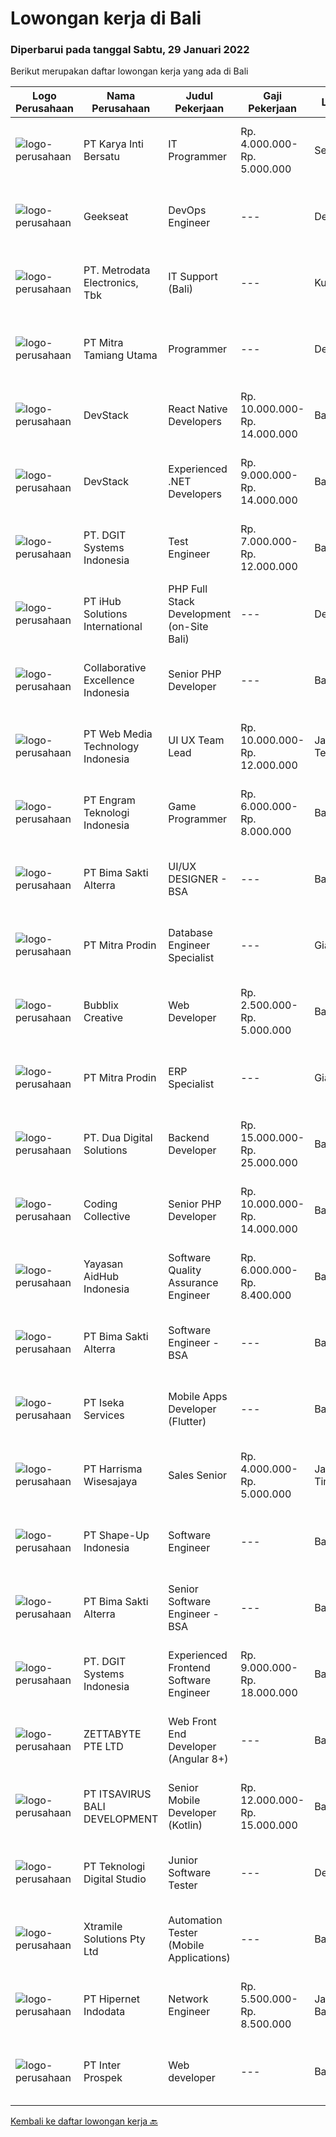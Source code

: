 
  # Lowongan kerja di Bali

  ### Diperbarui pada tanggal Sabtu, 29 Januari 2022

  Berikut merupakan daftar lowongan kerja yang ada di Bali

  |Logo Perusahaan | Nama Perusahaan | Judul Pekerjaan | Gaji Pekerjaan | Lokasi | Deskripsi | Tanggal diunggah | Pranala |
  | -------------- | --------------- | --------------- | --------- | --------- | -------------- | ------- | ----------- |
  |![logo-perusahaan](https://image-service-cdn.seek.com.au/1df518cf4b684cf6d8c86bf0e847f43c5e724b8e/ee4dce1061f3f616224767ad58cb2fc751b8d2dc)|PT Karya Inti Bersatu|IT Programmer|Rp. 4.000.000-Rp. 5.000.000|Seminyak|Job description* Responsible HTML5, CSS3, JavaScript/JQuery.* Responsible in PHP, MySQL Database, Git, and PHP Framework (CodeIgniter).* Has good...|Jumat, 28 Januari 2022|https://www.jobstreet.co.id/id/job/it-programmer-3773220?token=0~d3876a97-c0b5-4c46-9765-974a8ee9c214&sectionRank=1&jobId=jobstreet-id-job-3773220|
|![logo-perusahaan](https://image-service-cdn.seek.com.au/a94166d692fda70a364e9d5191d7ced8a65f1597/ee4dce1061f3f616224767ad58cb2fc751b8d2dc)|Geekseat|DevOps Engineer|---|Denpasar|We are currently looking for exceptional and experienced DevOps Engineers to join our Awesome Geekseat Engineering Team.In this role you will: Run...|Jumat, 28 Januari 2022|https://www.jobstreet.co.id/id/job/devops-engineer-3754031?token=0~d3876a97-c0b5-4c46-9765-974a8ee9c214&sectionRank=2&jobId=jobstreet-id-job-3754031|
|![logo-perusahaan](https://image-service-cdn.seek.com.au/0d75518309b56a3cff39daa569b0ba02cc7a22f2/ee4dce1061f3f616224767ad58cb2fc751b8d2dc)|PT. Metrodata Electronics, Tbk|IT Support (Bali)|---|Kuta|Qualifications: Education Level, At least Bachelor Degree (S1) Working experience, Experienced in the same field and role at least 1 year for team...|Selasa, 25 Januari 2022|https://www.jobstreet.co.id/id/job/it-support-bali-3768931?token=0~d3876a97-c0b5-4c46-9765-974a8ee9c214&sectionRank=3&jobId=jobstreet-id-job-3768931|
|![logo-perusahaan](https://image-service-cdn.seek.com.au/40b24f3cc9a8d94d34a601b50fce4e62d3b75f61/ee4dce1061f3f616224767ad58cb2fc751b8d2dc)|PT Mitra Tamiang Utama|Programmer|---|Denpasar|Mengembangkan sistem berupa aplikasi web Melakukan riset pengembangan aplikasi Melakukan diskusi dengan tim terkait dalam melakukan pengembangan web...|Kamis, 27 Januari 2022|https://www.jobstreet.co.id/id/job/programmer-3759631?token=0~d3876a97-c0b5-4c46-9765-974a8ee9c214&sectionRank=4&jobId=jobstreet-id-job-3759631|
|![logo-perusahaan](https://image-service-cdn.seek.com.au/074f2081cc42a722643e36313941760f758e7c3b/ee4dce1061f3f616224767ad58cb2fc751b8d2dc)|DevStack|React Native Developers|Rp. 10.000.000-Rp. 14.000.000|Bali|We are looking for exceptional and experienced React Native Developers to join our team in Bandung or Bali!  General requirement At least Bachelor...|Jumat, 28 Januari 2022|https://www.jobstreet.co.id/id/job/react-native-developers-3753845?token=0~d3876a97-c0b5-4c46-9765-974a8ee9c214&sectionRank=5&jobId=jobstreet-id-job-3753845|
|![logo-perusahaan](https://image-service-cdn.seek.com.au/074f2081cc42a722643e36313941760f758e7c3b/ee4dce1061f3f616224767ad58cb2fc751b8d2dc)|DevStack|Experienced .NET Developers|Rp. 9.000.000-Rp. 14.000.000|Bali|We are looking for exceptional .NET Developer for placement to our development office in BANDUNG or BALI. The position requires at least: Bachelor...|Jumat, 28 Januari 2022|https://www.jobstreet.co.id/id/job/experienced-net-developers-3772943?token=0~d3876a97-c0b5-4c46-9765-974a8ee9c214&sectionRank=6&jobId=jobstreet-id-job-3772943|
|![logo-perusahaan](https://image-service-cdn.seek.com.au/86a88c2f6d7d45552583132278caf70ef23e7608/ee4dce1061f3f616224767ad58cb2fc751b8d2dc)|PT. DGIT Systems Indonesia|Test Engineer|Rp. 7.000.000-Rp. 12.000.000|Bali|We are looking for talented Test Engineer or Technical Test Analyst to join an experienced team working on our flagship product Telflow, a multi-award...|Jumat, 28 Januari 2022|https://www.jobstreet.co.id/id/job/test-engineer-3773125?token=0~d3876a97-c0b5-4c46-9765-974a8ee9c214&sectionRank=7&jobId=jobstreet-id-job-3773125|
|![logo-perusahaan](https://image-service-cdn.seek.com.au/d125871d9d6e846f1914c9393c2759abe5b95362/ee4dce1061f3f616224767ad58cb2fc751b8d2dc)|PT iHub Solutions International|PHP Full Stack Development (on-Site Bali)|---|Denpasar|PHP Senior Programmer PT IHub Solutions InternationalAbout PT IHub Solutions International:PT IHub Solutions International is a rapidly growing...|Kamis, 27 Januari 2022|https://www.jobstreet.co.id/id/job/php-full-stack-development-on-site-bali-3759408?token=0~d3876a97-c0b5-4c46-9765-974a8ee9c214&sectionRank=8&jobId=jobstreet-id-job-3759408|
|![logo-perusahaan](https://siva.jsstatic.com/id/13665/images/logo/13665_logo_0_679385.jpg)|Collaborative Excellence Indonesia|Senior PHP Developer|---|Bali|Responsibilities: Work with Business/Product Owners/product development team/Project Manager to design, develop, maintain and enhance web-based &amp;...|Jumat, 28 Januari 2022|https://www.jobstreet.co.id/id/job/senior-php-developer-3773968?token=0~d3876a97-c0b5-4c46-9765-974a8ee9c214&sectionRank=9&jobId=jobstreet-id-job-3773968|
|![logo-perusahaan](https://image-service-cdn.seek.com.au/fe6569d61098f35222743f282f496686f78aefd7/ee4dce1061f3f616224767ad58cb2fc751b8d2dc)|PT Web Media Technology Indonesia|UI UX Team Lead|Rp. 10.000.000-Rp. 12.000.000|Jawa Tengah|We are Niagahoster, a tech company based in Yogyakarta that provides web-hosting services. To make an outstanding customer experience in all of our...|Jumat, 28 Januari 2022|https://www.jobstreet.co.id/id/job/ui-ux-team-lead-3773638?token=0~d3876a97-c0b5-4c46-9765-974a8ee9c214&sectionRank=10&jobId=jobstreet-id-job-3773638|
|![logo-perusahaan](https://image-service-cdn.seek.com.au/d367c91e7d2b8df7f425a4b9a8dc465c243f98d0/ee4dce1061f3f616224767ad58cb2fc751b8d2dc)|PT Engram Teknologi Indonesia|Game Programmer|Rp. 6.000.000-Rp. 8.000.000|Bali|Responsibilities: Prototyping gameplay and mechanics Work with game designer to coordinate gameplay and mechanics Writing clean and optimized code to...|Jumat, 28 Januari 2022|https://www.jobstreet.co.id/id/job/game-programmer-3762377?token=0~d3876a97-c0b5-4c46-9765-974a8ee9c214&sectionRank=11&jobId=jobstreet-id-job-3762377|
|![logo-perusahaan](https://image-service-cdn.seek.com.au/3b449304b19b7a5909fe2d6166b69cb2e3dfc9ad/ee4dce1061f3f616224767ad58cb2fc751b8d2dc)|PT Bima Sakti Alterra|UI/UX DESIGNER - BSA|---|Bali|JOB DESCRIPTION :● Implement recent studies and findings to establish the best overall design elements to include in UX designexperiences● Create...|Jumat, 28 Januari 2022|https://www.jobstreet.co.id/id/job/ui-ux-designer-bsa-3754081?token=0~d3876a97-c0b5-4c46-9765-974a8ee9c214&sectionRank=12&jobId=jobstreet-id-job-3754081|
|![logo-perusahaan](https://image-service-cdn.seek.com.au/f1be22f46360bcc58de63530e14403f3e8642152/ee4dce1061f3f616224767ad58cb2fc751b8d2dc)|PT Mitra Prodin|Database Engineer Specialist|---|Gianyar|ESSENTIAL DUTIES &amp; RESPONSIBILITIES:1.    Create and maintain optimal data pipeline architecture2.    Identify and design internal process...|Rabu, 26 Januari 2022|https://www.jobstreet.co.id/id/job/database-engineer-specialist-3751083?token=0~d3876a97-c0b5-4c46-9765-974a8ee9c214&sectionRank=13&jobId=jobstreet-id-job-3751083|
|![logo-perusahaan](https://us.123rf.com/450wm/pavelstasevich/pavelstasevich1811/pavelstasevich181101027/112815900-stock-vector-no-image-available-icon-flat-vector.jpg?ver=6)|Bubblix Creative|Web Developer|Rp. 2.500.000-Rp. 5.000.000|Bali|Mengusai Back-end, Front-end &amp; Adminstrasi Web Site Mengusai Framewrok PHP Menguasai Mysql &amp; DataBase Design Mengerti Konsep SDLC, OOP Atau...|Kamis, 27 Januari 2022|https://www.jobstreet.co.id/id/job/web-developer-3771839?token=0~d3876a97-c0b5-4c46-9765-974a8ee9c214&sectionRank=14&jobId=jobstreet-id-job-3771839|
|![logo-perusahaan](https://image-service-cdn.seek.com.au/f1be22f46360bcc58de63530e14403f3e8642152/ee4dce1061f3f616224767ad58cb2fc751b8d2dc)|PT Mitra Prodin|ERP Specialist|---|Gianyar|ESSENTIAL DUTIES &amp; RESPONSIBILITIES:1.    Map MP’s business case with Infor CSI functionality2.    Discuss ERP tech blueprint with the Senior ERP...|Rabu, 26 Januari 2022|https://www.jobstreet.co.id/id/job/erp-specialist-3751051?token=0~d3876a97-c0b5-4c46-9765-974a8ee9c214&sectionRank=15&jobId=jobstreet-id-job-3751051|
|![logo-perusahaan](https://image-service-cdn.seek.com.au/0638cd50f0312ef2e7a06e1345329bde78c1e918/ee4dce1061f3f616224767ad58cb2fc751b8d2dc)|PT. Dua Digital Solutions|Backend Developer|Rp. 15.000.000-Rp. 25.000.000|Bali|Hello tech Indonesia,We hiring a new backend developer to our team. If the questions below resonates with you, maybe you are the one we're looking...|Rabu, 26 Januari 2022|https://www.jobstreet.co.id/id/job/backend-developer-3770984?token=0~d3876a97-c0b5-4c46-9765-974a8ee9c214&sectionRank=16&jobId=jobstreet-id-job-3770984|
|![logo-perusahaan](https://image-service-cdn.seek.com.au/173d90a4796b9060b32d48ba09d1cc3a5bacc8b1/ee4dce1061f3f616224767ad58cb2fc751b8d2dc)|Coding Collective|Senior PHP Developer|Rp. 10.000.000-Rp. 14.000.000|Bali|The ideal candidate is a highly resourceful and innovative developer with extensive experience in the layout, design, and coding of websites...|Rabu, 26 Januari 2022|https://www.jobstreet.co.id/id/job/senior-php-developer-3770063?token=0~d3876a97-c0b5-4c46-9765-974a8ee9c214&sectionRank=17&jobId=jobstreet-id-job-3770063|
|![logo-perusahaan](https://image-service-cdn.seek.com.au/b8a60e8d6ca510696f33d15561863cf7825cf93a/ee4dce1061f3f616224767ad58cb2fc751b8d2dc)|Yayasan AidHub Indonesia|Software Quality Assurance Engineer|Rp. 6.000.000-Rp. 8.400.000|Badung|Responsibilities  Work In BALI Office Reviewing software requirements as well as defining and implementing test scenarios.  Executing tests on...|Selasa, 25 Januari 2022|https://www.jobstreet.co.id/id/job/software-quality-assurance-engineer-3749117?token=0~d3876a97-c0b5-4c46-9765-974a8ee9c214&sectionRank=18&jobId=jobstreet-id-job-3749117|
|![logo-perusahaan](https://image-service-cdn.seek.com.au/3b449304b19b7a5909fe2d6166b69cb2e3dfc9ad/ee4dce1061f3f616224767ad58cb2fc751b8d2dc)|PT Bima Sakti Alterra|Software Engineer - BSA|---|Bali|Area Responsibility:● Develop software solutions by studying information needs; conferring with users; studying systems flow, data usage and work...|Selasa, 25 Januari 2022|https://www.jobstreet.co.id/id/job/software-engineer-bsa-3769087?token=0~d3876a97-c0b5-4c46-9765-974a8ee9c214&sectionRank=19&jobId=jobstreet-id-job-3769087|
|![logo-perusahaan](https://image-service-cdn.seek.com.au/48f17f16a37d7ca19186c95222634d777fe9e0bf/ee4dce1061f3f616224767ad58cb2fc751b8d2dc)|PT Iseka Services|Mobile Apps Developer (Flutter)|---|Badung|PT Iseka Services is an exciting new technology provider whose main goal is to help companies of all sizes transfer to the Digital World utilising...|Rabu, 26 Januari 2022|https://www.jobstreet.co.id/id/job/mobile-apps-developer-flutter-3758779?token=0~d3876a97-c0b5-4c46-9765-974a8ee9c214&sectionRank=20&jobId=jobstreet-id-job-3758779|
|![logo-perusahaan](https://image-service-cdn.seek.com.au/9a15aaf1cc8d26dd59df1dcd4e77bb3c39cf0302/ee4dce1061f3f616224767ad58cb2fc751b8d2dc)|PT Harrisma Wisesajaya|Sales Senior|Rp. 4.000.000-Rp. 5.000.000|Jawa Timur|Keuntungan Mendapatkan Komisi Penjualan Bonus akhir tahun TUGAS DAN TANGGUNG JAWAB: Mencapai omset penjualan di E-Katalog (dengan bendera...|Rabu, 26 Januari 2022|https://www.jobstreet.co.id/id/job/sales-senior-3750382?token=0~d3876a97-c0b5-4c46-9765-974a8ee9c214&sectionRank=21&jobId=jobstreet-id-job-3750382|
|![logo-perusahaan](https://image-service-cdn.seek.com.au/3fc098deac56b6be857f15ab34d54b1ee2c248c7/ee4dce1061f3f616224767ad58cb2fc751b8d2dc)|PT Shape-Up Indonesia|Software Engineer|---|Badung|Deskripsi Pekerjaan :Sebuah start-up company di bidang healthcare, dengan parent company yang sudah established selama 17 tahun, sedang membentuk team...|Senin, 24 Januari 2022|https://www.jobstreet.co.id/id/job/software-engineer-3767203?token=0~d3876a97-c0b5-4c46-9765-974a8ee9c214&sectionRank=22&jobId=jobstreet-id-job-3767203|
|![logo-perusahaan](https://image-service-cdn.seek.com.au/3b449304b19b7a5909fe2d6166b69cb2e3dfc9ad/ee4dce1061f3f616224767ad58cb2fc751b8d2dc)|PT Bima Sakti Alterra|Senior Software Engineer - BSA|---|Bali|Area Responsibility:● Develop software solutions by studying information needs; conferring with users; studying systems flow, data usage and work...|Selasa, 25 Januari 2022|https://www.jobstreet.co.id/id/job/senior-software-engineer-bsa-3769085?token=0~d3876a97-c0b5-4c46-9765-974a8ee9c214&sectionRank=23&jobId=jobstreet-id-job-3769085|
|![logo-perusahaan](https://image-service-cdn.seek.com.au/86a88c2f6d7d45552583132278caf70ef23e7608/ee4dce1061f3f616224767ad58cb2fc751b8d2dc)|PT. DGIT Systems Indonesia|Experienced Frontend Software Engineer|Rp. 9.000.000-Rp. 18.000.000|Badung|We are looking for talented developers to join an experienced team of front-end engineers working on our flagship product Telflow, a multi-award...|Senin, 24 Januari 2022|https://www.jobstreet.co.id/id/job/experienced-frontend-software-engineer-3766758?token=0~d3876a97-c0b5-4c46-9765-974a8ee9c214&sectionRank=24&jobId=jobstreet-id-job-3766758|
|![logo-perusahaan](https://image-service-cdn.seek.com.au/a9ad8fdd00d66418bb5e9ec41ddbc2318ccec822/ee4dce1061f3f616224767ad58cb2fc751b8d2dc)|ZETTABYTE PTE LTD|Web Front End Developer (Angular 8+)|---|Badung|You can visit us at https://www.zettabyte.life/ for more information.Job DescriptionWe are looking for a Front-End Web Developer who is motivated to...|Selasa, 25 Januari 2022|https://www.jobstreet.co.id/id/job/web-front-end-developer-angular-8-3748948?token=0~d3876a97-c0b5-4c46-9765-974a8ee9c214&sectionRank=25&jobId=jobstreet-id-job-3748948|
|![logo-perusahaan](https://image-service-cdn.seek.com.au/83f6c0a379be672bd3733ebae34ee48ae48afc54/ee4dce1061f3f616224767ad58cb2fc751b8d2dc)|PT ITSAVIRUS BALI DEVELOPMENT|Senior Mobile Developer (Kotlin)|Rp. 12.000.000-Rp. 15.000.000|Badung|Itsavirus is looking for a new Mobile Developer (Kotlin) to join one of the fastest-growing software companies in Bali. We are looking for proactive...|Rabu, 26 Januari 2022|https://www.jobstreet.co.id/id/job/senior-mobile-developer-kotlin-3758127?token=0~d3876a97-c0b5-4c46-9765-974a8ee9c214&sectionRank=26&jobId=jobstreet-id-job-3758127|
|![logo-perusahaan](https://image-service-cdn.seek.com.au/2c8f060e5cc9c764aa1c8c5e93e0ea44df35bf63/ee4dce1061f3f616224767ad58cb2fc751b8d2dc)|PT Teknologi Digital Studio|Junior Software Tester|---|Denpasar|Job Descriptions Performs functional testing for applications and write test reports following company's standard Reports any defects found during the...|Sabtu, 22 Januari 2022|https://www.jobstreet.co.id/id/job/junior-software-tester-3754992?token=0~d3876a97-c0b5-4c46-9765-974a8ee9c214&sectionRank=27&jobId=jobstreet-id-job-3754992|
|![logo-perusahaan](https://image-service-cdn.seek.com.au/886dbb766c5bd832cea6f1bb5b5374b094ca8917/ee4dce1061f3f616224767ad58cb2fc751b8d2dc)|Xtramile Solutions Pty Ltd|Automation Tester (Mobile Applications)|---|Bali|Innovative job opportunity offering a high salary package, attractive bonus remuneration and full remote working arrangement. This role will help...|Selasa, 25 Januari 2022|https://www.jobstreet.co.id/id/job/automation-tester-mobile-applications-3761131?token=0~d3876a97-c0b5-4c46-9765-974a8ee9c214&sectionRank=28&jobId=jobstreet-id-job-3761131|
|![logo-perusahaan](https://image-service-cdn.seek.com.au/62148b692fdfbf4a4a11c7764913b8f0db15fa3f/ee4dce1061f3f616224767ad58cb2fc751b8d2dc)|PT Hipernet Indodata|Network Engineer|Rp. 5.500.000-Rp. 8.500.000|Jakarta Barat|Requirement: Max. 30 years old Candidate must possess at least a Bachelor's degree, IT/Computer Science/Electronic/Telecomunication Minimal 2 years...|Jumat, 21 Januari 2022|https://www.jobstreet.co.id/id/job/network-engineer-3765286?token=0~d3876a97-c0b5-4c46-9765-974a8ee9c214&sectionRank=29&jobId=jobstreet-id-job-3765286|
|![logo-perusahaan](https://image-service-cdn.seek.com.au/286c30f9c5afa603cf74945104091b0e4dbae734/ee4dce1061f3f616224767ad58cb2fc751b8d2dc)|PT Inter Prospek|Web developer|---|Badung|The ideal candidate is a creative problem solver who will work in coordination with cross-functional teams to design, develop, and maintain our...|Minggu, 23 Januari 2022|https://www.jobstreet.co.id/id/job/web-developer-3756175?token=0~d3876a97-c0b5-4c46-9765-974a8ee9c214&sectionRank=30&jobId=jobstreet-id-job-3756175|


  [Kembali ke daftar lowongan kerja 🔙](../README.md#daftar-lowongan-kerja)
  